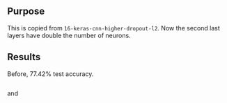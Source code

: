 ## Purpose

This is copied from `16-keras-cnn-higher-dropout-l2`. Now the second last
layers have double the number of neurons.


## Results

Before, 77.42% test accuracy.

```

```

and

```

```
